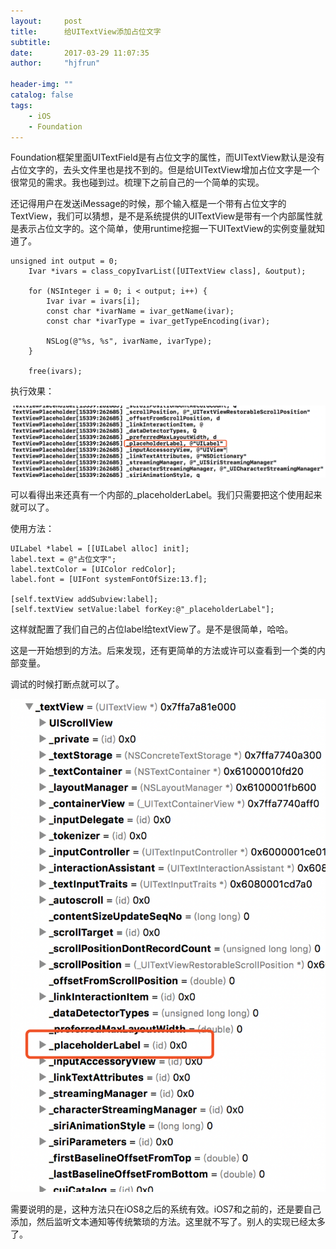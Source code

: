 ```yaml
---
layout:     post
title:      给UITextView添加占位文字
subtitle:   
date:       2017-03-29 11:07:35
author:     "hjfrun"

header-img: ""
catalog: false
tags:
    - iOS
    - Foundation
---
```




Foundation框架里面UITextField是有占位文字的属性，而UITextView默认是没有占位文字的，去头文件里也是找不到的。但是给UITextView增加占位文字是一个很常见的需求。我也碰到过。梳理下之前自己的一个简单的实现。

还记得用户在发送iMessage的时候，那个输入框是一个带有占位文字的TextView，我们可以猜想，是不是系统提供的UITextView是带有一个内部属性就是表示占位文字的。这个简单，使用runtime挖掘一下UITextView的实例变量就知道了。

```objc
unsigned int output = 0;
    Ivar *ivars = class_copyIvarList([UITextView class], &output);
    
    for (NSInteger i = 0; i < output; i++) {
        Ivar ivar = ivars[i];
        const char *ivarName = ivar_getName(ivar);
        const char *ivarType = ivar_getTypeEncoding(ivar);
        
        NSLog(@"%s, %s", ivarName, ivarType);
    }
    
    free(ivars);
```



执行效果：

![](/img/in-post/textview-placeholder-1.png)

可以看得出来还真有一个内部的_placeholderLabel。我们只需要把这个使用起来就可以了。

使用方法：

```objc
UILabel *label = [[UILabel alloc] init];
label.text = @"占位文字";
label.textColor = [UIColor redColor];
label.font = [UIFont systemFontOfSize:13.f];
    
[self.textView addSubview:label];
[self.textView setValue:label forKey:@"_placeholderLabel"];
```

这样就配置了我们自己的占位label给textView了。是不是很简单，哈哈。



这是一开始想到的方法。后来发现，还有更简单的方法或许可以查看到一个类的内部变量。

调试的时候打断点就可以了。

![](/img/in-post/textview-placeholder-2.png)



需要说明的是，这种方法只在iOS8之后的系统有效。iOS7和之前的，还是要自己添加，然后监听文本通知等传统繁琐的方法。这里就不写了。别人的实现已经太多了。

